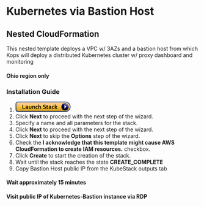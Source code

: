 # Kubernetes via Bastion Host

## Nested CloudFormation
This nested template deploys a VPC w/ 3AZs and a bastion host from which Kops will deploy a distributed Kubernetes cluster w/ proxy dashboard and monitoring
#### Ohio region only
### Installation Guide
1. <a href="https://console.aws.amazon.com/cloudformation/home#/stacks/new?stackName=VPC-Kubernetes&templateURL=https://s3.amazonaws.com/infascination-public-oregon/cfn-templates/nested-master.template" target="_blank">![Launch](./img/launch-stack.png?raw=true "Launch")</a>
1. Click **Next** to proceed with the next step of the wizard.
1. Specify a name and all parameters for the stack.
1. Click **Next** to proceed with the next step of the wizard.
1. Click **Next** to skip the **Options** step of the wizard.
1. Check the **I acknowledge that this template might cause AWS CloudFormation to create IAM resources.** checkbox.
1. Click **Create** to start the creation of the stack.
1. Wait until the stack reaches the state **CREATE_COMPLETE**
1. Copy Bastion Host public IP from the KubeStack outputs tab

#### Wait approximately 15 minutes

#### Visit public IP of Kubernetes-Bastion instance via RDP
